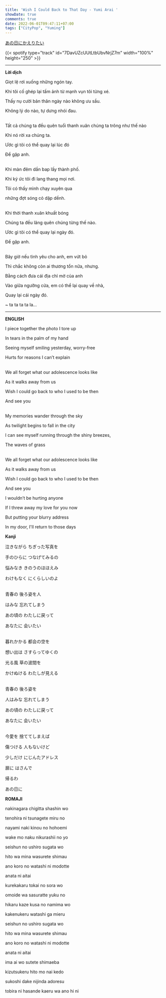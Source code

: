 ```yaml
---
title: 'Wish I Could Back to That Day - Yumi Arai '
showDate: true
comments: true
date: 2022-06-01T09:47:11+07:00
tags: ["CityPop", "Yuming"]
---
```

[あの日にかえりたい](https://www.youtube.com/watch?v=2qJnqZenIFY)

{{< spotify type="track" id="7DavUZcUUtLtbUbvNrjZ7m" width="100%" height="250" >}}

---

**Lời dịch**

Giọt lệ rơi xuống những ngón tay.

Khi tôi cố ghép lại tấm ảnh từ mạnh vụn tôi từng xé. 

Thấy nụ cười bản thân ngày nào không ưu sầu.

Không lý do nào, tự dưng nhói đau.

\
Tất cả chúng ta đều quên tuổi thanh xuân chúng ta trông như thế nào

Khi nó rời xa chúng ta.

Ước gì tôi có thể quay lại lúc đó

Để gặp anh.

\
Khi màn đêm dần bap lấy thành phố.

Khi ký ức tôi đi lang thang mọi nơi.

Tôi có thấy mình chạy xuyên qua 

những đợt sóng cỏ dập dềnh.

\
Khi thời thanh xuân khuất bóng 

Chúng ta đều lãng quên chúng từng thế nào.

Ước gì tôi có thể quay lại ngày đó.

Để gặp anh.

\
Bây giờ nếu tình yêu cho anh, em vứt bỏ 

Thì chắc không còn ai thương tổn nữa, nhưng.

Bằng cách đưa cái địa chỉ mờ của anh 

Vào giữa ngưỡng cửa, em có thể lại quay về nhà, 

Quay lại cái ngày đó.

~ ta ta ta ta la... 

---

**ENGLISH**

I piece together the photo I tore up

In tears in the palm of my hand

Seeing myself smiling yesterday, worry-free

Hurts for reasons I can’t explain


\
We all forget what our adolescence looks like

As it walks away from us

Wish I could go back to who I used to be then

And see you


\
My memories wander through the sky

As twilight begins to fall in the city

I can see myself running through the shiny breezes,

The waves of grass


\
We all forget what our adolescence looks like

As it walks away from us

Wish I could go back to who I used to be then

And see you


I wouldn’t be hurting anyone

If I threw away my love for you now

But putting your blurry address

In my door, I'll return to those days


**Kanji**

泣きながら ちぎった写真を

手のひらに つなげてみるの

悩みなき きのうのほほえみ

わけもなく にくらしいのよ


\
青春の 後ろ姿を人

はみな 忘れてしまう

あの頃の わたしに戻って

あなたに 会いたい


\
暮れかかる 都会の空を

想い出は さすらってゆくの

光る風 草の波間を

かけぬける わたしが見える


\
青春の 後ろ姿を

人はみな 忘れてしまう

あの頃の わたしに戻って

あなたに 会いたい


\
今愛を 捨ててしまえば

傷つける 人もないけど

少しだけ にじんたアドレス

扉に はさんで 

帰るわ 

あの日に



**ROMAJI**

nakinagara chigitta shashin wo

tenohira ni tsunagete miru no

nayami naki kinou no hohoemi

wake mo naku nikurashii no yo

seishun no ushiro sugata wo

hito wa mina wasurete shimau

ano koro no watashi ni modotte

anata ni aitai

kurekakaru tokai no sora wo

omoide wa sasuratte yuku no

hikaru kaze kusa no namima wo

kakenukeru watashi ga mieru

seishun no ushiro sugata wo

hito wa mina wasurete shimau

ano koro no watashi ni modotte

anata ni aitai

ima ai wo sutete shimaeba

kizutsukeru hito mo nai kedo

sukoshi dake nijinda adoresu

tobira ni hasande kaeru wa ano hi ni

